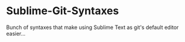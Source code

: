 Sublime-Git-Syntaxes
====================

Bunch of syntaxes that make using Sublime Text as git's default editor easier...
